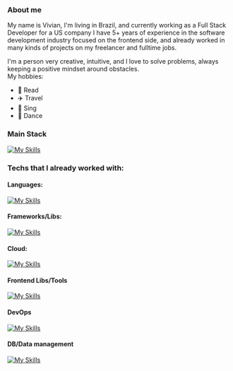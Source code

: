 <!--
**vivipolli/vivipolli** is a ✨ _special_ ✨ repository because its `README.md` (this file) appears on your GitHub profile.

Here are some ideas to get you started:

- 🔭 I’m currently working on ...
- 🌱 I’m currently learning ...
- 👯 I’m looking to collaborate on ...
- 🤔 I’m looking for help with ...
- 💬 Ask me about ...
- 📫 How to reach me: ...
- 😄 Pronouns: ...
- ⚡ Fun fact: ...
<img height="50" src="https://user-images.githubusercontent.com/25181517/183423775-2276e25d-d43d-4e58-890b-edbc88e915f7.png"> 

-->

### About me 
My name is Vivian, I'm living in Brazil, and currently working as a Full Stack Developer for a US company I have 5+ years of experience in the software development industry focused on the frontend side, and already worked in many kinds of projects on my freelancer and fulltime jobs. 

I'm a person very creative, intuitive, and I love to solve problems, always keeping a positive mindset around obstacles.  
My hobbies: 

- :closed_book: Read
- :airplane: Travel
- :microphone: Sing
- :dancer: Dance

### Main Stack
[![My Skills](https://skillicons.dev/icons?i=js,ts,react,nodejs,python)](https://skillicons.dev)


### Techs that I already worked with:

#### Languages: 

[![My Skills](https://skillicons.dev/icons?i=js,ts,kotlin,python)](https://skillicons.dev)

#### Frameworks/Libs: 
[![My Skills](https://skillicons.dev/icons?i=angular,django,express,nextjs,nodejs,react,fask,reactnative&perline=10)](https://skillicons.dev)

#### Cloud: 
[![My Skills](https://skillicons.dev/icons?i=aws,gcp,heroku,firebase)](https://skillicons.dev)

#### Frontend Libs/Tools 
[![My Skills](https://skillicons.dev/icons?i=apollo,redux,babel,bootstrap,css,sass,figma,html,jest,materialui,tailwind,vite,webpack)](https://skillicons.dev)

#### DevOps 
[![My Skills](https://skillicons.dev/icons?i=git,github,kubernetes,linux,nginx,prometheus,grafana,terraform,docker)](https://skillicons.dev)

#### DB/Data management
[![My Skills](https://skillicons.dev/icons?i=dynamodb,elasticsearch,kafka,mongodb,postgres,prisma,rabbitmq,redis,sqlite)](https://skillicons.dev)






